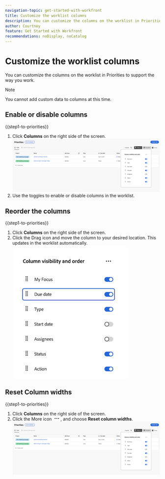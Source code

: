 ```yaml
---
navigation-topic: get-started-with-workfront
title: Customize the worklist columns
description: You can customize the columns on the worklist in Priorities to support the way you work. 
author: Courtney
feature: Get Started with Workfront
recommendations: noDisplay, noCatalog
---
```


# Customize the worklist columns

You can customize the columns on the worklist in Priorities to support the way you work. 

>[!NOTE]
>
>You cannot add custom data to columns at this time.

## Enable or disable columns 

{{step1-to-priorities}}

1. Click **Columns** on the right side of the screen.
    ![](assets/columns.png)
1. Use the toggles to enable or disable columns in the worklist. 

## Reorder the columns

{{step1-to-priorities}}

1. Click **Columns** on the right side of the screen.
1. Click the Drag icon and move the column to your desired location. This updates in the worklist automatically. 
    ![](assets/reorder-columns.png)

## Reset Column widths

{{step1-to-priorities}}

1. Click **Columns** on the right side of the screen.
1. Click the More icon ![](assets/more-icon.png), and choose **Reset column widths**.
 ![](assets/columns.png)